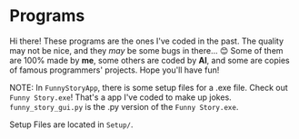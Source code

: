 # Programs
Hi there!
These programs are the ones I've coded in the past.
The quality may not be nice, and they *may* be some bugs in there... 😊
Some of them are 100% made by **me**, some others are coded by **AI**, and some are copies of famous programmers' projects.
Hope you'll have fun!

NOTE:
In `FunnyStoryApp`, there is some setup files for a .exe file. Check out `Funny Story.exe`! That's a app I've coded to make up jokes. 
`funny_story_gui.py` is the .py version of the `Funny Story.exe`.

Setup Files are located in `Setup/`.
